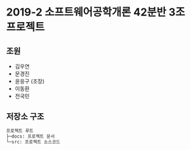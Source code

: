 # 2019-2 소프트웨어공학개론 42분반 3조 프로젝트

## 조원

- 김우연
- 문경진
- 윤응구 (조장)
- 이동환
- 전국민

## 저장소 구조

```bash
프로젝트 루트
├─docs: 프로젝트 문서
└─src: 프로젝트 소스코드
```
